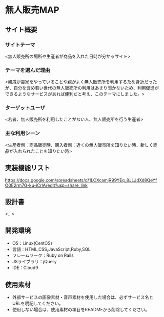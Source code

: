 # 無人販売MAP

## サイト概要
### サイトテーマ
<無人販売所の場所や生産者が商品を入れた日時が分かるサイト>

### テーマを選んだ理由
<親戚が農家をやっていることや親がよく無人販売所を利用するため身近だったが、自分を含め若い世代の無人販売所の利用はあまり聞かないため、利用促進ができるようなサービスがあれば便利だと考え、このテーマにしました。>

### ターゲットユーザ
<若者、無人販売所を利用したことがない人、無人販売所を行う生産者>

### 主な利用シーン
<生産者側：商品販売時、購入者側：近くの無人販売所を知りたい時、新しく商品が入れられたことを知りたい時>

## 実装機能リスト
<https://docs.google.com/spreadsheets/d/1LOXcamjR99YEq_8JLJdXd8QeYfO0E2rm7G-ku-iCrIA/edit?usp=share_link>

## 設計書
<...>

## 開発環境
- OS：Linux(CentOS)
- 言語：HTML,CSS,JavaScript,Ruby,SQL
- フレームワーク：Ruby on Rails
- JSライブラリ：jQuery
- IDE：Cloud9

## 使用素材
- 外部サービスの画像素材・音声素材を使用した場合は、必ずサービス名とURLを明記してください。
- 使用しない場合は、使用素材の項目をREADMEから削除してください。

